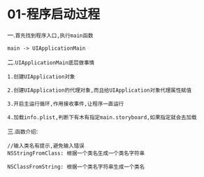 # 01-程序启动过程
一.`首先找到程序入口,执行main函数`
```objc
main -> UIApplicationMain
```
 
二.`UIApplicationMain底层做事情`
```objc
1.创建UIApplication对象

2.创建UIApplication的代理对象,而且给UIApplication对象代理属性赋值

3.开启主运行循环,作用接收事件,让程序一直运行

4.加载info.plist,判断下有木有指定main.storyboard,如果指定就会去加载
```
三.`函数介绍`:
```objc
//输入类名有提示,避免输入错误
NSStringFromClass: 根据一个类名生成一个类名字符串

NSClassFromString: 根据一个类名字符串生成一个类名
```

